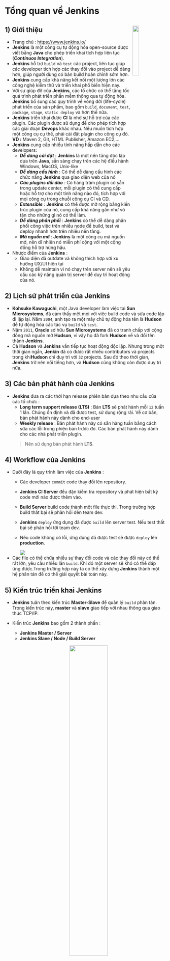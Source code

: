 # Tổng quan về Jenkins
## **1) Giới thiệu** <img src=https://i.imgur.com/nojq5a3.png align=right width=20%>
- Trang chủ : https://www.jenkins.io/
- **Jenkins** là một công cụ tự động hóa open-source được viết bằng **Java** cho phép triển khai tích hợp liên tục (***Continuos Integration***).
- **Jenkins** hỗ trợ `build` và `test` các project, liên tục giúp các developer tích hợp các thay đổi vào project dễ dàng hơn, giúp người dùng có bản build hoàn chỉnh sớm hơn.
- **Jenkins** cung cấp khả năng kết nối một lượng lớn các công nghệ kiểm thử và triển khai phổ biến hiện nay.
- Với sự giúp đỡ của **Jenkins**, các tổ chức có thể tăng tốc quá trình phát triển phần mềm thông qua tự động hóa. **Jenkins** bổ sung các quy trình về vòng đời (life-cycle) phát triển của sản phẩm, bao gồm `build`, `document`, `test`, `package`, `stage`, `static deploy` và hơn thế nữa.
- **Jenkins** triển khai được **CI** là nhờ sự hỗ trợ của các plugin. Các plugin được sử dụng để cho phép tích hợp các giai đoạn **Devops** khác nhau. Nếu muốn tích hợp một công cụ cụ thể, phải cài đặt plugin cho công cụ đó. **VD :** Maven 2, Git, HTML Publisher, Amazon EC2,...
- **Jenkins** cung cấp nhiều tính năng hấp dẫn cho các developers:
    - ***Dễ dàng cài đặt*** : **Jenkins** là một nền tảng độc lập dựa trên **Java**, sẵn sàng chạy trên các hệ điều hành Windows, MacOS, Unix-like
    - ***Dễ dàng cấu hình*** : Có thể dễ dàng cấu hình các chức năng **Jenkins** qua giao diện web của nó
    - ***Các plugins dồi dào*** : Có hàng trăm plugin có sẵn trong update center, mỗi plugin có thể cung cấp hoặc hỗ trợ cho một tính năng nào đó, tích hợp với mọi công cụ trong chuỗi công cụ CI và CD.
    - ***Extensible*** : **Jenkins** có thể được mở rộng bằng kiến trúc plugin của nó, cung cấp khả năng gần như vô tận cho những gì nó có thể làm.
    - ***Dễ dàng phân phối*** : **Jenkins** có thể dễ dàng phân phối công việc trên nhiều node để build, test và deploy nhanh hơn trên nhiều nền tảng.
    - ***Mã nguồn mở*** : **Jenkins** là một công cụ mã nguồn mở, nên dĩ nhiên nó miễn phí cộng với một cộng đồng hỗ trợ hùng hậu.
- Nhược điểm của **Jenkins** :
    - Giao diện đã outdate và không thích hợp với xu hướng UX/UI hiện tại
    - Không dễ maintain vì nó chạy trên server nên sẽ yêu cầu các kỹ năng quản trị server để duy trì hoạt động của nó.
    
## **2) Lịch sử phát triển của Jenkins**
- **Kohsuke Kawaguchi**, một Java developer làm việc tại **Sun Microsystems**, đã cảm thấy mệt mỏi với việc build code và sửa code lặp đi lặp lại. Năm `2004`, anh tạo ra một máy chủ tự động hóa tên là **Hudson** để tự động hóa các tác vụ `build` và `test`.
- Năm `2011`, **Oracle** sở hữu **Sun Microsystems** đã có tranh chấp với cộng đồng mã nguồn mở **Hudson**, vì vậy họ đã fork **Hudson** về và đổi tên thành **Jenkins**.
- Cả **Hudson** và **Jenkins** vẫn tiếp tục hoạt động độc lập. Nhưng trong một thời gian ngắn, **Jenkin** đã có được rất nhiều contributors và projects trong khi**Hudson** chỉ duy trì với `32` projects. Sau đó theo thời gian, **Jenkins** trở nên nổi tiếng hơn, và **Hudson** cũng không còn được duy trì nữa.
## **3) Các bản phát hành của Jenkins**
- **Jenkins** đưa ra các thời hạn release phiên bản dựa theo nhu cầu của các tổ chức :
    - **Long term support release (LTS)** : Bản **LTS** sẽ phát hành mỗi `12` tuần 1 lần. Chúng ổn định và đã được test, sử dụng rộng rãi. Về cơ bản, bản phát hành này dành cho end-user
    - **Weekly release** : Bản phát hành này có sẵn hàng tuần bằng cách sửa các lỗi trong phiên bản trước đó. Các bản phát hành này dành cho các nhà phát triển plugin.
    > Nên sử dụng bản phát hành **LTS**.
## **4) Workflow của Jenkins**
- Dưới đây là quy trình làm việc của **Jenkins** :
    - Các developer `commit` code thay đổi lên repository.
    - **Jenkins CI Server** đều đặn kiểm tra repository và phát hiện bất kỳ code mới nào được thêm vào.
    - **Build Server** build code thành một file thực thi. Trong trường hợp build thất bại sẽ phản hồi đến team dev.
    - **Jenkins** `deploy` ứng dụng đã được `build` lên server test. Nếu test thất bại sẽ phản hồi tới team dev.
    - Nếu code không có lỗi, ứng dụng đã được test sẽ được `deploy` lên **production**.

        <img src=https://i.imgur.com/3B5WLN4.png>
- Các file có thể chứa nhiều sự thay đổi code và các thay đổi này có thể rất lớn, yêu cầu nhiều lần `build`. Khi đó một server sẽ khó có thể đáp ứng được.Trong trường hợp này ta có thể xây dựng **Jenkins** thành một hệ phân tán để có thể giải quyết bài toán này.
## **5) Kiến trúc triển khai Jenkins**
- **Jenkins** tuân theo kiến trúc **Master-Slave** để quản lý `build` phân tán. Trong kiến trúc này, **master** và **slave** giao tiếp với nhau thông qua giao thức TCP/IP.
- Kiến trúc **Jenkins** bao gồm 2 thành phần :
    - **Jenkins Master / Server**
    - **Jenkins Slave / Node / Build Server**

    <p align=center><img src=https://i.imgur.com/DBiaVvk.png width=50%></p>

### **5.1) Jenkins Master**
- Server chính của **Jenkins** sẽ là **Jenkins Master**. Nó là một web dashboard được cung cấp từ 1 file `.war`, mặc định chạy trên cổng `8080`. Với sự trợ giúp của dashboard, ta có thể cấu hình các jobs/projects tuy nhiên quá trình build thì sẽ diễn ra trong các **Nodes/Slaves**. Mặc định, một **node** được cấu hình và chạy trên **Jenkins server**. Có thể add thêm nhiều node sử dụng địa chỉ IP, username và password hoặc sử dụng SSH,...
- Các công việc chính của **master** :
    - Scheduling build jobs
    - Gửi các bản build đến các **slave** để thực thi
    - Giám sát các **slave**
    - Ghi lại và báo cáo kết quả `build`
    - Một **master** cũng có thể thực hiện các build jobs trực tiếp trên chính nó.
### **5.2) Jenkins Slave**
- **Jenkins Slave** được sử dụng để thực hiện các build jobs được gửi đến từ **master**. Có thể cấu hình mỗi project luôn chạy trên 1 **slave** cụ thể, hoặc cho **Jenkins** tự chọn các **slave** khả dụng
- Các **slave** có thể chạy bất cứ nền tảng Windows/Linux hay MacOS.